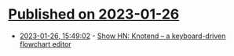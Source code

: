 # [Published on 2023-01-26](index.md)

* [2023-01-26, 15:49:02](https://news.ycombinator.com/item?id=34533218) - [Show HN: Knotend – a keyboard-driven flowchart editor](https://www.knotend.com)
